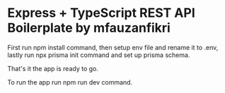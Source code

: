 # Express + TypeScript REST API Boilerplate by mfauzanfikri

First run npm install command,
then setup env file and rename it to .env,
lastly run npx prisma init command and set up prisma schema.

That's it the app is ready to go.

To run the app run npm run dev command.
